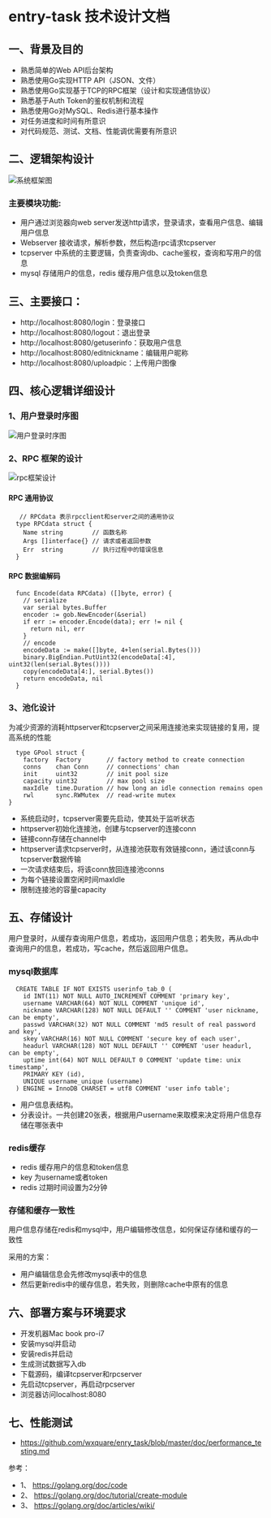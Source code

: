 # entry-task 技术设计文档


## 一、背景及目的


- 熟悉简单的Web API后台架构
- 熟悉使用Go实现HTTP API（JSON、文件）
- 熟悉使用Go实现基于TCP的RPC框架（设计和实现通信协议）
- 熟悉基于Auth Token的鉴权机制和流程
- 熟悉使用Go对MySQL、Redis进行基本操作
- 对任务进度和时间有所意识
- 对代码规范、测试、文档、性能调优需要有所意识


## 二、逻辑架构设计
![系统框架图](https://github.com/wxquare/enry_task/blob/master/doc/images/1.png)

### 主要模块功能:
- 用户通过浏览器向web server发送http请求，登录请求，查看用户信息、编辑用户信息
- Webserver 接收请求，解析参数，然后构造rpc请求tcpserver
- tcpserver 中系统的主要逻辑，负责查询db、cache鉴权，查询和写用户的信息
- mysql 存储用户的信息，redis 缓存用户信息以及token信息

## 三、主要接口：
- http://localhost:8080/login：登录接口
- http://localhost:8080/logout：退出登录
- http://localhost:8080/getuserinfo：获取用户信息
- http://localhost:8080/editnickname：编辑用户昵称
- http://localhost:8080/uploadpic：上传用户图像


## 四、核心逻辑详细设计

### 1、用户登录时序图
![用户登录时序图](https://github.com/wxquare/enry_task/blob/master/doc/images/2.png)

### 2、RPC 框架的设计
![rpc框架设计](https://github.com/wxquare/enry_task/blob/master/doc/images/3.png)

#### RPC 通用协议
``` 
   // RPCdata 表示rpcclient和server之间的通用协议
  type RPCdata struct {
    Name string        // 函数名称
    Args []interface{} // 请求或者返回参数
    Err  string        // 执行过程中的错误信息
  }
```
#### RPC 数据编解码

```
  func Encode(data RPCdata) ([]byte, error) {
    // serialize
    var serial bytes.Buffer
    encoder := gob.NewEncoder(&serial)
    if err := encoder.Encode(data); err != nil {
      return nil, err
    }
    // encode
    encodeData := make([]byte, 4+len(serial.Bytes()))
    binary.BigEndian.PutUint32(encodeData[:4], uint32(len(serial.Bytes())))
    copy(encodeData[4:], serial.Bytes())
    return encodeData, nil
  }
```
### 3、池化设计
   为减少资源的消耗httpserver和tcpserver之间采用连接池来实现链接的复用，提高系统的性能

```
  type GPool struct {
    factory  Factory       // factory method to create connection
    conns    chan Conn     // connections' chan
    init     uint32        // init pool size
    capacity uint32        // max pool size
    maxIdle  time.Duration // how long an idle connection remains open
    rwl      sync.RWMutex  // read-write mutex
}
```
- 系统启动时，tcpserver需要先启动，使其处于监听状态
- httpserver初始化连接池，创建与tcpserver的连接conn
- 链接conn存储在channel中
- httpserver请求tcpserver时，从连接池获取有效链接conn，通过该conn与tcpserver数据传输
- 一次请求结束后，将该conn放回连接池conns
- 为每个链接设置空闲时间maxIdle
- 限制连接池的容量capacity

## 五、存储设计

用户登录时，从缓存查询用户信息，若成功，返回用户信息；若失败，再从db中查询用户的信息，若成功，写cache，然后返回用户信息。

### mysql数据库
```
  CREATE TABLE IF NOT EXISTS userinfo_tab_0 (
    id INT(11) NOT NULL AUTO_INCREMENT COMMENT 'primary key',
    username VARCHAR(64) NOT NULL COMMENT 'unique id',
    nickname VARCHAR(128) NOT NULL DEFAULT '' COMMENT 'user nickname, can be empty',
    passwd VARCHAR(32) NOT NULL COMMENT 'md5 result of real password and key',
    skey VARCHAR(16) NOT NULL COMMENT 'secure key of each user',
    headurl VARCHAR(128) NOT NULL DEFAULT '' COMMENT 'user headurl, can be empty',
    uptime int(64) NOT NULL DEFAULT 0 COMMENT 'update time: unix timestamp',
    PRIMARY KEY (id),
    UNIQUE username_unique (username)
  ) ENGINE = InnoDB CHARSET = utf8 COMMENT 'user info table';
```
- 用户信息表结构。
- 分表设计。一共创建20张表，根据用户username来取模来决定将用户信息存储在哪张表中

### redis缓存
- redis 缓存用户的信息和token信息
- key 为username或者token
- redis 过期时间设置为2分钟

### 存储和缓存一致性
用户信息存储在redis和mysql中，用户编辑修改信息，如何保证存储和缓存的一致性

采用的方案：

- 用户编辑信息会先修改mysql表中的信息
- 然后更新redis中的缓存信息，若失败，则删除cache中原有的信息


## 六、部署方案与环境要求
- 开发机器Mac book pro-i7
- 安装mysql并启动
- 安装redis并启动
- 生成测试数据写入db
- 下载源码，编译tcpserver和rpcserver
- 先启动tcpserver，再启动rpcserver
- 浏览器访问localhost:8080 

## 七、性能测试

- https://github.com/wxquare/enry_task/blob/master/doc/performance_testing.md

参考：

- 1、 https://golang.org/doc/code
- 2、 https://golang.org/doc/tutorial/create-module
- 3、 https://golang.org/doc/articles/wiki/




